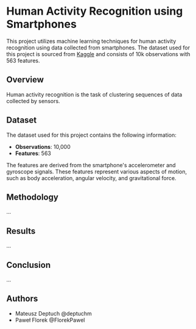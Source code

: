 # Human Activity Recognition using Smartphones

This project utilizes machine learning techniques for human activity recognition using data collected from smartphones. The dataset used for this project is sourced from [Kaggle](https://www.kaggle.com/datasets/uciml/human-activity-recognition-with-smartphones) and consists of 10k observations with 563 features.

## Overview

Human activity recognition is the task of clustering sequences of data collected by sensors.

## Dataset

The dataset used for this project contains the following information:

- **Observations**: 10,000
- **Features**: 563

The features are derived from the smartphone's accelerometer and gyroscope signals. These features represent various aspects of motion, such as body acceleration, angular velocity, and gravitational force.

## Methodology

...


## Results
...

## Conclusion

...

## Authors
- Mateusz Deptuch @deptuchm
- Paweł Florek @FlorekPawel
